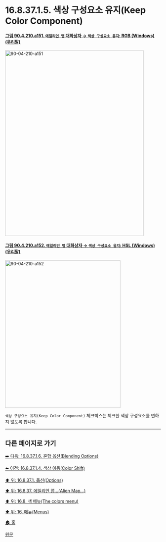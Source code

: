 # 16.8.37.1.5. 색상 구성요소 유지(Keep Color Component)

<a id="90-04-210-a151"></a>

#### [그림 90.4.210.a151. `에일리언 맵` 대화상자 → `색상 구성요소 유지`: RGB (Windows) (우리말)](./90-04-0210-alien_map.md#90-04-210-a151)
<img width="448" height="600" alt="90-04-210-a151" src="https://github.com/user-attachments/assets/19811548-afba-4193-aa0f-89b397d9be04" />

<a id="90-04-210-a152"></a>

#### [그림 90.4.210.a152. `에일리언 맵` 대화상자 → `색상 구성요소 유지`: HSL (Windows) (우리말)](./90-04-0210-alien_map.md#90-04-210-a152)
<img width="373" height="477" alt="90-04-210-a152" src="https://github.com/user-attachments/assets/da2c21c2-57d8-476f-a9b9-7d4231e1f60a" />

`색상 구성요소 유지(Keep Color Component)` 체크박스는 체크한 색상 구성요소를 변하지 않도록 합니다.

***

## 다른 페이지로 가기

[➡️ 다음: 16.8.37.1.6. 혼합 옵션(Blending Options)](./16-08-37-01-06-blending_options.md)

[⬅️ 이전: 16.8.37.1.4. 색상 이동(Color Shift)](./16-08-37-01-04-color_shift.md)

[⬆️ 위: 16.8.37.1. 옵션(Options)](./16-08-37-01-00-options.md)

[⬆️ 위: 16.8.37. 에일리언 맵…(Alien Map…)](./16-08-37-00-alien-map.md)

[⬆️ 위: 16.8. 색 메뉴(The colors menu)](./16-08-00-the-colors-menu.md)

[⬆️ 위: 16. 메뉴(Menus)](./16-00-menus.md)

[🏠 홈](./00-home.md)

[원문](https://docs.gimp.org/2.10/ko/gimp-filter-alien-map.html#idm33060)